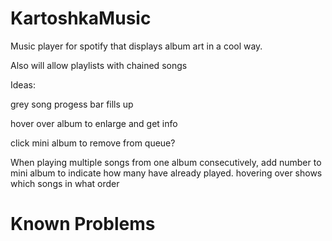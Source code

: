 # KartoshkaMusic

Music player for spotify that displays album art in a cool way.

Also will allow playlists with chained songs


Ideas:

grey song progess bar fills up

hover over album to enlarge and get info

click mini album to remove from queue?

When playing multiple songs from one album consecutively, add number to mini album to indicate how many have already played. hovering over shows which songs in what order

# Known Problems

